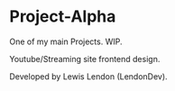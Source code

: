 # Project-Alpha
One of my main Projects. WIP.

Youtube/Streaming site frontend design.

Developed by Lewis Lendon (LendonDev).
